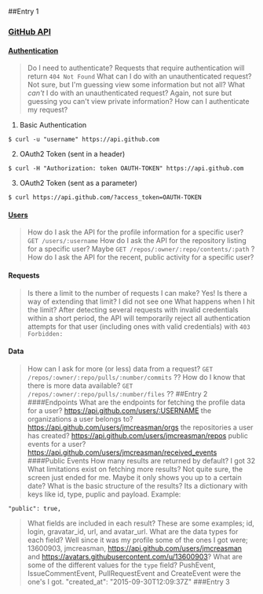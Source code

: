 ##Entry 1
### [GitHub API](https://developer.github.com/v3/)

#### [Authentication](https://developer.github.com/v3/#authentication)

> Do I need to authenticate?
Requests that require authentication will return `404 Not Found`
> What can I do with an unauthenticated request?
Not sure, but I'm guessing view some information but not all?
> What _can't_ I do with an unauthenticated request?
Again, not sure but guessing you can't view private information?
> How can I authenticate my request?

1. Basic Authentication
```
$ curl -u "username" https://api.github.com
```
2. OAuth2 Token (sent in a header)
```
$ curl -H "Authorization: token OAUTH-TOKEN" https://api.github.com
```
3. OAuth2 Token (sent as a parameter)
```
$ curl https://api.github.com/?access_token=OAUTH-TOKEN
```

#### [Users](https://developer.github.com/v3/users/)

> How do I ask the API for the profile information for a specific user?
`GET /users/:username`
> How do I ask the API for the repository listing for a specific user?
Maybe `GET /repos/:owner/:repo/contents/:path` ?
> How do I ask the API for the recent, public activity for a specific user?

#### Requests
> Is there a limit to the number of requests I can make?
Yes!
> Is there a way of extending that limit?
I did not see one
> What happens when I hit the limit?
After detecting several requests with invalid credentials within a short period, the API will temporarily reject all authentication attempts for that user (including ones with valid credentials) with `403 Forbidden:`

#### Data
> How can I ask for more (or less) data from a request?
`GET /repos/:owner/:repo/pulls/:number/commits` ??
> How do I know that there is more data available?
`GET /repos/:owner/:repo/pulls/:number/files` ??
##Entry 2
####Endpoints
> What are the endpoints for fetching the profile data for a user?
https://api.github.com/users/:USERNAME
> the organizations a user belongs to?
https://api.github.com/users/jmcreasman/orgs
> the repositories a user has created?
https://api.github.com/users/jmcreasman/repos
> public events for a user?
https://api.github.com/users/jmcreasman/received_events
####Public Events
> How many results are returned by default?
I got 32
> What limitations exist on fetching more results?
Not quite sure, the screen just ended for me. Maybe it only shows you up to a certain date?
> What is the basic structure of the results?
Its a dictionary with keys like id, type, puplic and payload.
Example:
```
"public": true,
```
> What fields are included in each result?
These are some examples; id, login, gravatar_id, url, and avatar_url.
> What are the data types for each field?
Well since it was my profile some of the ones I got were; 13600903, jmcreasman, https://api.github.com/users/jmcreasman and https://avatars.githubusercontent.com/u/13600903?
> What are some of the different values for the `type` field?
PushEvent, IssueCommentEvent, PullRequestEvent and CreateEvent were the one's I got.
    "created_at": "2015-09-30T12:09:37Z"
###Entry 3
